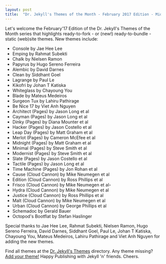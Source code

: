 ```yaml
---
layout: post
title:  "Dr. Jekyll's Themes of the Month - February 2017 Edition - Midnight, Hacker, Merlot, Bootflat, Schemadoc etc."
---
```


Let's welcome the February'17 Edition of the Dr. Jekyll's Themes of the Month series
that highlights ready-to-fork - or (new!) ready-to-bundle - static (web)site themes. 
New themes include:

- Console by Jae Hee Lee
- Emping by Rahmat Subekti
- Chalk by Nielsen Ramon
- Papyrus by Hugo Sereno Ferreira
- Alembic by David Darnes
- Clean by Siddhant Goel
- Lagrange by Paul Le
- Kikofri by Johan T Katiska  
- Whiteglass by Chayoung You
- Blade by Mateus Medeiros
- Surgeon Tux by Lahiru Pathirage
- Be Nice 17 by Viet Anh Nguyen
- Architect (Pages) by Jason Long et al
- Cayman (Pages) by Jason Long et al
- Dinky (Pages) by Diana Mounter et al
- Hacker (Pages) by Jason Costello et al
- Leap Day (Pages) by Matt Graham et al
- Merlot (Pages) by Cameron McEfee et al
- Midnight (Pages) by Matt Graham et al
- Minimal (Pages) by Steve Smith et al
- Modernist (Pages) by Steve Smith et al
- Slate (Pages) by Jason Costello et al
- Tactile (Pages) by Jason Long et al
- Time Machine (Pages) by Jon Rohan et al
- Cause (Cloud Cannon) by Mike Neumegen et al
- Edition (Cloud Cannon) by Ross Phillips et al
- Frisco (Cloud Cannon) by Mike Neumegen et al-
- Hydra (Cloud Cannon) by Mike Neumegen et al
- Justice (Cloud Cannon) by Ross Phillips et al
- Malt (Cloud Cannon) by Mike Neumegen et al
- Urban (Cloud Cannon) by George Phillips et al
- Schemadoc by Gerald Bauer
- Octopod's Bootflat by Stefan Haslinger
  
Special thanks to Jae Hee Lee, Rahmat Subekti, Nielsen Ramon, Hugo Sereno Ferreira,
David Darnes, Siddhant Goel, Paul Le, Johan T Katiska, Chayoung You, Mateus Medeiros,
Lahiru Pathirage and Viet Anh Nguyen
for adding the new themes.

Find all themes at the [Dr. Jekyll's Themes](http://drjekyllthemes.github.io) directory.
Any theme missing? [Add your theme!](https://github.com/drjekyllthemes/themes)
Happy Publishing with Jekyll 'n' friends. Cheers.
